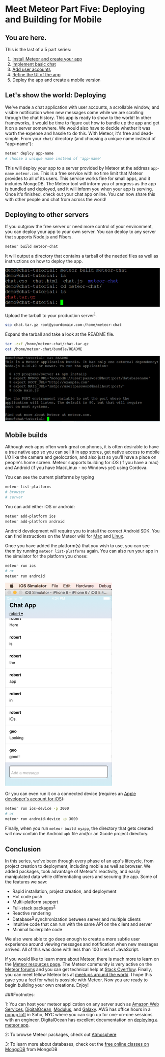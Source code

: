 # Meet Meteor Part Five: Deploying and Building for Mobile
 
## You are here.

 This is the last of a 5 part series:

1. [Install Meteor and create your app](chat-tutorial-part-1.md)
2. [Implement basic chat](chat-tutorial-part-2.md)
3. [Add user accounts](chat-tutorial-part-3.md)
4. [Refine the UI of the app](chat-tutorial-part-4.md)
5. Deploy the app and create a mobile version

## Let's show the world: Deploying

We've made a chat application with user accounts, a scrollable window, and visible notification when new messages come while we are scrolling through the chat history. This app is ready to show to the world! In other frameworks, it would be time to figure out how to bundle up the app and get it on a server somewhere. We would also have to decide whether it was worth the expense and hassle to do this. With Meteor, it's free and dead-simple. From your `chat/` directory (and choosing a unique name instead of "app-name"):

```bash
meteor deploy app-name
# choose a unique name instead of 'app-name'
```

This will deploy your app to a server provided by Meteor at the address `app-name.meteor.com`. This is a free service with no time limit that Meteor provides to all of its users. This service works fine for small apps, and it includes  MongoDB. The Meteor tool will inform you of progress as the app is bundled and deployed, and it will inform you when your app is serving. Once it's finished, check out your chat app online. You can now share this with other people and chat from across the world!

## Deploying to other servers

If you outgrow the free server or need more control of your environment, you can deploy your app to your own server. You can deploy to any server that supports Node.js and Fibers.

```bash
meteor build meteor-chat
``` 

It will output a directory that contains a tarball of the needed files as well as instructions on how to deploy the app.

![meteor build](../img/meteorbuild.png)

Upload the tarball to your production server<sup>[1](#production-servers)</sup>.
```bash
scp chat.tar.gz root@yourdomain.com:/home/meteor-chat
```

Expand the tarball and take a look at the README file.
```bash
tar -zxf /home/meteor-chat/chat.tar.gz
cat /home/meteor-chat/bundle/README
```

![The README file contains information on environment variable configurations and how to run the application.](../img/meteorBundleReadme.png)

## Mobile builds

Although web apps often work great on phones, it is often desirable to have a true native app so you can sell it in app stores, get native access to mobile I/O like the camera and geolocation, and also just so you'll have a place on people's home screen. Meteor supports building for iOS (if you have a mac) and Android (if you have Mac/Linux - no Windows yet) using Cordova.

You can see the current platforms by typing

```bash
meteor list-platforms
# browser
# server
```

You can add either iOS or android:

```bash
meteor add-platform ios
meteor add-platform android
```

Android development will require you to install the correct Android SDK. You can find instructions on the Meteor wiki for [Mac](https://github.com/meteor/meteor/wiki/Mobile-Development-Install:-Android-on-Mac) and [Linux](https://github.com/meteor/meteor/wiki/Mobile-Development-Install:-Android-on-Linux). 

Once you have added the platform(s) that you wish to use, you can see them by running `meteor list-platforms` again. You can also run your app in the simulator for the platform you chose:

```bash
meteor run ios
# or
meteor run android
```

![The app running on the Xcode simulator](../img/ios-simulator-small.png)

Or you can even run it on a connected device (requires an [Apple developer's account for iOS](https://developer.apple.com/)):

```bash
meteor run ios-device -p 3000
# or
meteor run android-device -p 3000
```

Finally, when you run `meteor build myapp`, the directory that gets created will now contain the Android `apk` file and/or an Xcode project directory.

## Conclusion

In this series, we've been through every phase of an app's lifecycle, from project creation to deployment, including mobile as well as browser. We added packages, took advantage of Meteor's reactivity, and easily manipulated data while differentiating users and securing the app. Some of the features we saw:

* Rapid installation, project creation, and deployment
* Hot code push
* Multi-platform support
* Full-stack packages<sup>[2](#browse-packages-atmosphere)</sup>
* Reactive rendering
* Database<sup>[3](#university-mongodb)</sup> synchronization between server and multiple clients
* Intuitive code that can run with the same API on the client and server
* Minimal boilerplate code

We also were able to go deep enough to create a more subtle user experience around viewing messages and notification when new messages arrived. All of this was done with less than 100 lines of JavaScript. 

If you would like to learn more about Meteor, there is much more to learn on the [Meteor resources page](https://www.meteor.com/tools/resources). The Meteor community is very active on the [Meteor forums](https://forums.meteor.com/) and you can get technical help at [Stack Overflow](http://stackoverflow.com/questions/tagged/meteor). Finally, you can meet fellow Meteorites at [meetups around the world](http://www.meetup.com/pro/meteor/). I hope this gave you a feel for what is possible with Meteor. Now you are ready to begin building your own creations. Enjoy!




###Footnotes:

<a name="production-servers">1</a>: You can host your meteor application on any server such as [Amazon Web Services](https://aws.amazon.com/), [DigitalOcean](https://www.digitalocean.com/), [Modulus](https://modulus.io/), and [Galaxy](https://www.meteor.com/galaxy/).  AWS has office hours in a [popup loft](https://aws.amazon.com/start-ups/loft/ny-loft/) in Soho, NYC where you can sign up for one-on-one sessions with an engineer.  DigitalOcean has excellent documentation on [deploying a meteor app](https://www.digitalocean.com/community/tutorials/how-to-deploy-a-meteor-js-application-on-ubuntu-14-04-with-nginx).

<a name="browse-packages-atmosphere">2</a>: To browse Meteor packages, check out [Atmosphere](atmospherejs.com)

<a name="university-mongodb">3</a>: To learn more about databases, check out the [free online classes on MongoDB](https://university.mongodb.com/) from MongoDB
